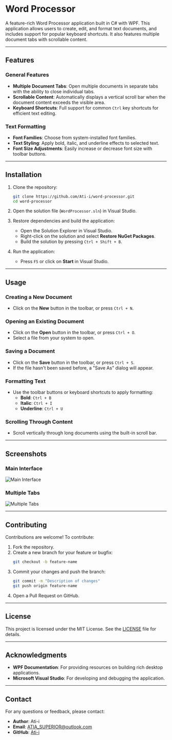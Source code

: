 # Word Processor

A feature-rich Word Processor application built in C# with WPF. This application allows users to create, edit, and format text documents, and includes support for popular keyboard shortcuts. It also features multiple document tabs with scrollable content.

---

## Features

### General Features
- **Multiple Document Tabs**: Open multiple documents in separate tabs with the ability to close individual tabs.
- **Scrollable Content**: Automatically displays a vertical scroll bar when the document content exceeds the visible area.
- **Keyboard Shortcuts**: Full support for common `Ctrl` key shortcuts for efficient text editing.

### Text Formatting
- **Font Families**: Choose from system-installed font families.
- **Text Styling**: Apply bold, italic, and underline effects to selected text.
- **Font Size Adjustments**: Easily increase or decrease font size with toolbar buttons.

---

## Installation

1. Clone the repository:
   ```bash
   git clone https://github.com/Ati-i/word-processor.git
   cd word-processor
   ```

2. Open the solution file (`WordProcessor.sln`) in Visual Studio.

3. Restore dependencies and build the application:
   - Open the Solution Explorer in Visual Studio.
   - Right-click on the solution and select **Restore NuGet Packages**.
   - Build the solution by pressing `Ctrl + Shift + B`.

4. Run the application:
   - Press `F5` or click on **Start** in Visual Studio.

---

## Usage

### Creating a New Document
- Click on the **New** button in the toolbar, or press `Ctrl + N`.

### Opening an Existing Document
- Click on the **Open** button in the toolbar, or press `Ctrl + O`.
- Select a file from your system to open.

### Saving a Document
- Click on the **Save** button in the toolbar, or press `Ctrl + S`.
- If the file hasn't been saved before, a "Save As" dialog will appear.

### Formatting Text
- Use the toolbar buttons or keyboard shortcuts to apply formatting:
  - **Bold**: `Ctrl + B`
  - **Italic**: `Ctrl + I`
  - **Underline**: `Ctrl + U`

### Scrolling Through Content
- Scroll vertically through long documents using the built-in scroll bar.

---

## Screenshots

### Main Interface
![Main Interface](screenshots/main-interface.png)

### Multiple Tabs
![Multiple Tabs](screenshots/multiple-tabs.png)

---

## Contributing

Contributions are welcome! To contribute:
1. Fork the repository.
2. Create a new branch for your feature or bugfix:
   ```bash
   git checkout -b feature-name
   ```
3. Commit your changes and push the branch:
   ```bash
   git commit -m "Description of changes"
   git push origin feature-name
   ```
4. Open a Pull Request on GitHub.

---

## License

This project is licensed under the MIT License. See the [LICENSE](LICENSE) file for details.

---

## Acknowledgments

- **WPF Documentation**: For providing resources on building rich desktop applications.
- **Microsoft Visual Studio**: For developing and debugging the application.

---

## Contact

For any questions or feedback, please contact:
- **Author**: Ati-i
- **Email**: [ATIA_SUPERIOR@outlook.com](mailto:ATIA_SUPERIOR@outlook.com)
- **GitHub**: [Ati-i](https://github.com/Ati-i)
